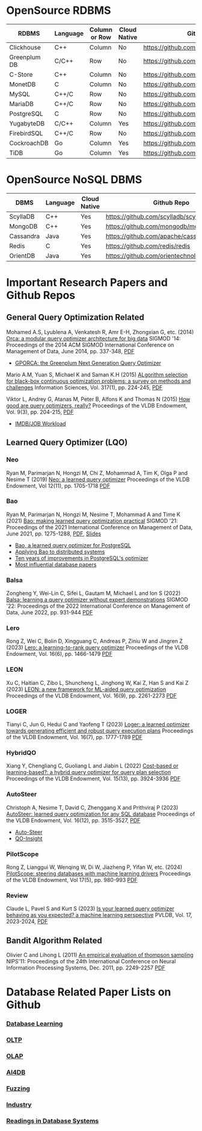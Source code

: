 # OpenSource RDBMS

|         RDBMS        |       Language       |      Column or Row   |     Cloud Native     |                 Github Repo              |                    Affliated Organization                    |
| -------------------- | -------------------- | -------------------- | -------------------- | ---------------------------------------- | ------------------------------------------------------------ |
|     Clickhouse       |         C++          |        Column        |         No           | https://github.com/ClickHouse/ClickHouse | https://www.clickhouse.com                                   |
|    Greenplum DB      |        C/C++         |         Row          |         No           | https://github.com/greenplum-db/gpdb     | https://docs.vmware.com/en/VMware-Greenplum/index.html       |
|      C-Store         |         C++          |        Column        |         No           | https://github.com/eyalroz/c-store       | https://www.vertica.com/                                     |
|     MonetDB          |          C           |        Column        |         No           | https://github.com/MonetDB/MonetDB       | https://www.monetdbsolutions.com/                            |
|       MySQL          |        C++/C         |         Row          |         No           | https://github.com/mysql/mysql-server    | https://dev.mysql.com/                                       |
|      MariaDB         |        C++/C         |         Row          |         No           | https://github.com/MariaDB/server        | https://mariadb.com/                                         |
|     PostgreSQL       |          C           |         Row          |         No           | https://github.com/postgres/postgres     | https://www.postgresql.org/                                  |
|     YugabyteDB       |        C/C++         |        Column        |        Yes           | https://github.com/yugabyte/yugabyte-db  | https://www.yugabyte.com/                                    |
|    FirebirdSQL       |        C++/C         |         Row          |         No           | https://github.com/FirebirdSQL/firebird  | https://firebirdsql.org/                                     |
|    CockroachDB       |         Go           |        Column        |        Yes           | https://github.com/cockroachdb/cockroach | https://www.cockroachlabs.com/product/                       |
|        TiDB          |         Go           |        Column        |        Yes           | https://github.com/pingcap/tidb          | https://www.pingcap.com/                                     |


# OpenSource NoSQL DBMS

|         DBMS         |       Language       |     Cloud Native     |                 Github Repo                   |                    Affliated Organization                    |
| -------------------- | -------------------- | -------------------- | --------------------------------------------- | ------------------------------------------------------------ |
|       ScyllaDB       |         C++          |         Yes          | https://github.com/scylladb/scylladb          | https://www.scylladb.com                                     |
|       MongoDB        |         C++          |         Yes          | https://github.com/mongodb/mongo              | https://www.mongodb.com                                      |
|      Cassandra       |        Java          |         Yes          | https://github.com/apache/cassandra           | https://www.datastax.com/                                    |
|        Redis         |          C           |         Yes          | https://github.com/redis/redis                | https://redis.io/                                            |
|      OrientDB        |        Java          |         Yes          | https://github.com/orientechnologies/orientdb | https://orientdb.org/                                        |

# Important Research Papers and Github Repos

## General Query Optimization Related

Mohamed A.S, Lyublena A, Venkatesh R, Amr E-H, Zhongxian G, etc. (2014) [Orca: a modular query optimizer architecture for big data](https://dl.acm.org/doi/10.1145/2588555.2595637) SIGMOD '14: Proceedings of the 2014 ACM SIGMOD International Conference on Management of Data, June 2014, pp. 337-348, [PDF](https://15721.courses.cs.cmu.edu/spring2016/papers/p337-soliman.pdf)
 - [GPORCA: the Greenplum Next Generation Query Optimizer](https://github.com/greenplum-db/gporca)

Mario A.M, Yuan S, Michael K and Saman K.H (2015) [ALgorithm selection for black-box continuous optimization problems: a survey on methods and challenges](https://www.sciencedirect.com/science/article/abs/pii/S0020025515003680) Information Sciences, Vol. 317(1), pp. 224-245, [PDF](https://rest.neptune-prod.its.unimelb.edu.au/server/api/core/bitstreams/8ce7ee4d-96c8-5874-9fb0-10f39a1bd2bf/content)

Viktor L, Andrey G, Atanas M, Peter B, Alfons K and Thomas N (2015) [How good are query optimizers, really?](https://dl.acm.org/doi/10.14778/2850583.2850594) Proceedings of the VLDB Endowment, Vol. 9(3), pp. 204-215, [PDF](https://www.vldb.org/pvldb/vol9/p204-leis.pdf)
 - [IMDB/JOB Workload](https://github.com/RyanMarcus/imdb_pg_dataset)


## Learned Query Optimizer (LQO)

### Neo

Ryan M, Parimarjan N, Hongzi M, Chi Z, Mohammad A, Tim K, Olga P and Nesime T (2019) [Neo: a learned query optimizer](https://dl.acm.org/doi/10.14778/3342263.3342644) Proceedings of the VLDB Endowment, Vol 12(11), pp. 1705-1718 [PDF](https://www.vldb.org/pvldb/vol12/p1705-marcus.pdf)

### Bao

Ryan M, Parimarjan N, Hongzi M, Nesime T, Mohammad A and Time K (2021) [Bao: making learned query optimization practical](https://dl.acm.org/doi/10.1145/3448016.3452838) SIGMOD '21: Proceedings of the 2021 International Conference on Management of Data, June 2021, pp. 1275-1288, [PDF](https://people.csail.mit.edu/tatbul/publications/bao_sigrec22.pdf), [Slides](https://15799.courses.cs.cmu.edu/spring2022/slides/17-queryopt1.pdf)
 - [Bao, a learned query optimizer for PostgreSQL](https://github.com/learnedsystems/BaoForPostgreSQL)
 - [Applying Bao to distributed systems](https://rmarcus.info/blog/2021/06/17/bao-distributed.html)
 - [Ten years of improvements in PostgreSQL's optimizer](https://rmarcus.info/blog/2024/04/12/pg-over-time.html)
 - [Most influential database papers](https://rmarcus.info/blog/2023/07/25/papers.html)

### Balsa

Zongheng Y, Wei-Lin C, Sifei L, Gautam M, Michael L and Ion S (2022) [Balsa: learning a query optimizer without expert demonstrations](https://dl.acm.org/doi/10.1145/3514221.3517885) SIGMOD '22: Proceedings of the 2022 International Conference on Management of Data, June 2022, pp. 931-944 [PDF](https://dl.acm.org/doi/pdf/10.1145/3514221.3517885)

### Lero

Rong Z, Wei C, Bolin D, Xingguang C, Andreas P, Ziniu W and Jingren Z (2023) [Lero: a learning-to-rank query optimizer](https://dl.acm.org/doi/10.14778/3583140.3583160) Proceedings of the VLDB Endowment, Vol. 16(6), pp. 1466-1479 [PDF](https://www.vldb.org/pvldb/vol16/p1466-zhu.pdf)

### LEON

Xu C, Haitian C, Zibo L, Shuncheng L, Jinghong W, Kai Z, Han S and Kai Z (2023) [LEON: a new framework for ML-aided query optimization](https://dl.acm.org/doi/10.14778/3598581.3598597) Proceedings of the VLDB Endowment, Vol. 16(9), pp. 2261-2273 [PDF](https://www.vldb.org/pvldb/vol16/p2261-chen.pdf)

### LOGER

Tianyi C, Jun G, Hedui C and Yaofeng T (2023) [Loger: a learned optimizer towards generating efficient and robust query execution plans](https://dl.acm.org/doi/abs/10.14778/3587136.3587150) Proceedings of the VLDB Endowment, Vol. 16(7), pp. 1777-1789 [PDF](https://www.vldb.org/pvldb/vol16/p1777-gao.pdf)

### HybridQO

Xiang Y, Chengliang C, Guoliang L and Jiabin L (2022) [Cost-based or learning-based?: a hybrid query optimizer for query plan selection](https://dl.acm.org/doi/abs/10.14778/3565838.3565846) Proceedings of the VLDB Endowment, Vol. 15(13), pp. 3924-3936 [PDF](https://www.vldb.org/pvldb/vol15/p3924-li.pdf)

### AutoSteer

Christoph A, Nesime T, David C, Zhenggang X and Prithviraj P (2023) [AutoSteer: learned query optimization for any SQL database](https://dl.acm.org/doi/10.14778/3611540.3611544) Proceedings of the VLDB Endowment, Vol. 16(12), pp. 3515-3527, [PDF](https://www.vldb.org/pvldb/vol16/p3515-anneser.pdf)
 - [Auto-Steer](https://github.com/IntelLabs/Auto-Steer)
 - [QO-Insight](https://github.com/christophanneser/QO-Insight)

### PilotScope

Rong Z, Lianggui W, Wenqing W, Di W, Jiazheng P, Yifan W, etc. (2024) [PilotScope: steering databases with machine learning drivers](https://dl.acm.org/doi/10.14778/3641204.3641209) Proceedings of the VLDB Endowment, Vol 17(5), pp. 980-993 [PDF](https://bolinding.github.io/papers/vldb24pilotscope.pdf)

### Review

Claude L, Pavel S and Kurt S (2023) [Is your learned query optimizer behaving as you expected? a machine learning perspective](https://dblp.org/rec/journals/corr/abs-2309-01551.html) PVLDB, Vol. 17, 2023-2024, [PDF](https://arxiv.org/pdf/2309.01551)


## Bandit Algorithm Related

Olivier C and Lihong L (2011) [An empirical evaluation of thompson sampling](https://dl.acm.org/doi/10.5555/2986459.2986710) NIPS'11: Proceedings of the 24th International Conference on Neural Information Processing Systems, Dec. 2011, pp. 2249-2257 [PDF](https://www.microsoft.com/en-us/research/wp-content/uploads/2016/02/thompson.pdf)



# Database Related Paper Lists on Github

### [Database Learning](https://github.com/pingcap/awesome-database-learning)
### [OLTP](https://github.com/wengsy150943/Paper4OLTPandConcurrencyTesting)
### [OLAP](https://github.com/Wind-Gone/awesome-olap-paper)
### [AI4DB](https://github.com/Wind-Gone/awesome-ai4db-paper)
### [Fuzzing](https://wcventure.github.io/FuzzingPaper/)
### [Industry](https://github.com/Wind-Gone/awesome-dbgiant-Industry-paper)
### [Readings in Database Systems](http://www.redbook.io/all-readings.html)


